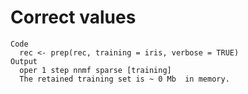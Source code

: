 # Correct values

    Code
      rec <- prep(rec, training = iris, verbose = TRUE)
    Output
      oper 1 step nnmf sparse [training] 
      The retained training set is ~ 0 Mb  in memory.
      

